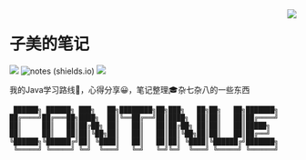 <img src="http://img.zimei.fun/202206241157241.png"  align="right" />

# 子美的笔记

![](https://img.shields.io/badge/language-Java-yellow.svg)
![notes (shields.io)](https://img.shields.io/badge/-notes-blue)
[![](https://img.shields.io/badge/blog-@zimei-red.svg)](https://blog.csdn.net/m0_51242575?type=bbs)

我的Java学习路线🎈，心得分享😀，笔记整理🎓杂七杂八的一些东西

```text
 ██████╗ ██████╗ ███╗   ██╗████████╗██╗███╗   ██╗██╗   ██╗███████╗
██╔════╝██╔═══██╗████╗  ██║╚══██╔══╝██║████╗  ██║██║   ██║██╔════╝
██║     ██║   ██║██╔██╗ ██║   ██║   ██║██╔██╗ ██║██║   ██║█████╗  
██║     ██║   ██║██║╚██╗██║   ██║   ██║██║╚██╗██║██║   ██║██╔══╝  
╚██████╗╚██████╔╝██║ ╚████║   ██║   ██║██║ ╚████║╚██████╔╝███████╗
 ╚═════╝ ╚═════╝ ╚═╝  ╚═══╝   ╚═╝   ╚═╝╚═╝  ╚═══╝ ╚═════╝ ╚══════╝
                                                                  
```

